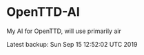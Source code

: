 # OpenTTD-AI
My AI for OpenTTD, will use primarily air

Latest backup: Sun Sep 15 12:52:02 UTC 2019

